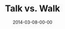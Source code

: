 ---
layout: message
category: message
series: "Heavyweights 2"
title: "Talk vs. Walk"
date: 2014-03-08-00-00
message_id: 851
audio: "http://s3.amazonaws.com/crossroads-media/media/legacy/mp3/heavyweights2_wk5.mp3"
audio-duration: "49:16"
program: "http://s3.amazonaws.com/crossroads-media/media/legacy/documents/03_08-09_14Program_LO.pdf"
description: "Why don’t church people act like Jesus?"
video: "https://s3.amazonaws.com/crossroadsvideomessages/heavyweights2_wk5.mp4"
video-duration: "49:16"
video-image: "http://s3.amazonaws.com/crossroads-media/images/legacy/content/heavyweights2_wk5_still.jpg"
flag: "N"
---